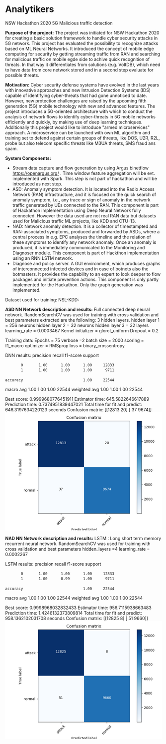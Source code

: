 # Analytikers

NSW Hackathon 2020
5G Malicious traffic detection

**Purpose of the project:**
The project was initiated for NSW Hackathon 2020 for creating a basic 
solution framework to handle cyber security attacks in 5G network. This project
has evaluated the possibility to recognize attacks based on ML Neural Networks.
It introduced the concept of mobile edge computing for security by getting 
streaming traffic from RAN and searching for malicious traffic on mobile egde
side to achive quick recognition of threats.
In that way it differentiates from solutions (e.g. VoltDB), which need to have
data from core network stored and in a second step evaluate for possible 
threats.

**Motivation:**
Cyber security defense systems have evolved in
the last years with innovative approaches and new Intrusion
Detection Systems (IDS) capable of identifying cyber-threats
that had gone unnoticed to date. However, new protection
challenges are raised by the upcoming fifth generation (5G)
mobile technology with new and advanced features. The project introduces a 
5G-oriented architecture with which to conduct the analysis of network flows
to identify cyber-threats in 5G mobile networks efficiently and
quickly, by making use of deep learning techniques. Additionally this project
would like to introduce "armed microservices" approach. A microservice can be 
launched with own ML algorithm and training set to defend against certain 
groups of threats, like DOS, U2R, R2L, probe but also telecom specific threats
like M3UA threats, SMS fraud ans spam.

**System Components:**
*  Stream data capture and flow generation by using Argus binetflow
   https://openargus.org/ . Time window feature aggregation will be evt. 
   implemented with Spark. This step is not part of hackathon and will be 
   introduced as next step.
*  ASD: Anomaly symptom detection. It is located into the Radio Access Network 
   (RAN) infrastructure, and it is focused on the quick search of anomaly 
   symptom, i.e., any trace or sign of anomaly in the network traffic 
   generated by UEs connected to the RAN. This component is part of Hackathon 
   implementation using Deep Neural Network fully connected. However the data
   used are not real RAN data but datasets used for Malicious traffic ML
   projects, like KDD and CTU-13.
*  NAD: Network anomaly detection. It is a collector of timestampted and 
   RAN-associated symptoms, produced and forwarded by ASDs, where a central 
   process in e.g. EPC analyses the timeline and the relation of these symptoms 
   to identify any network anomaly. Once an anomaly is produced, it is 
   immediately communicated to the Monitoring and Diagnoser module. This 
   component is part of Hackthon implementation using an RNN LSTM network.
*  Diagnose and policy server. A GUI environment, which produces graphs of 
   interconnected infected devices and in case of botnets also the botmasters.
   It provides the capability to an expert to look deeper to flow packages
   and initiate prevention actions. This component is only partly implemented
   for the Hackathon. Only the graph generation was implemented.


Dataset used for training:
NSL-KDD: [](https://www.unb.ca/cic/datasets/nsl.html)

**ASD NN Network description and results:**
Full connected deep neural network.
RandomSearchCV was used for training with cross validation and best parameters 
extracted are the following:
3 hidden layers.
hidden layer 1 = 256 neurons
hidden layer 2 = 32 neurons
hidden layer 3 = 32 layers
learning_rate = 0.0003467
Kernel initializer = glorot_uniform
Dropout = 0.2

Training data:
Epochs = 75
verbose =2
batch size = 2000
scoring = f1_macro
optimizer = RMSprop
loss = binary_crossentropy

DNN results:
precision    recall  f1-score   support

           0       1.00      1.00      1.00     12833
           1       1.00      1.00      1.00      9711

    accuracy                           1.00     22544
   macro avg       1.00      1.00      1.00     22544
weighted avg       1.00      1.00      1.00     22544

Best score:  0.9999680776451911
Estimator time: 645.5822646617889
Prediction time: 0.7374951839447021
Total time for fit and predict: 646.3197634220123 seconds
Confusion matrix:
[[12813    20]
 [   37  9674]]
![](plots/cm_nn.png) 
 
 
**NAD NN Network description and results:**
LSTM : Long short term memory recurrent neural network.
RandomSearchCV was used for training with cross validation and best parameters
hidden_layers =4
learning_rate = 0.0002267

LSTM results:
precision    recall  f1-score   support

           0       1.00      1.00      1.00     12833
           1       1.00      0.99      1.00      9711

    accuracy                           1.00     22544
   macro avg       1.00      1.00      1.00     22544
weighted avg       1.00      1.00      1.00     22544

Best score: 0.9998968032832433
Estimator time: 956.7115938663483
Prediction time: 1.4246132373809814
Total time for fit and predict: 958.1362102031708 seconds
Confusion matrix:
[[12825     8]
 [   51  9660]]
 ![](plots/cm_lstm.png)